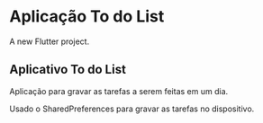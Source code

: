 # Aplicação To do List

A new Flutter project.

## Aplicativo To do List

Aplicação para gravar as tarefas a serem feitas em um dia.

Usado o SharedPreferences para gravar as tarefas no dispositivo.
